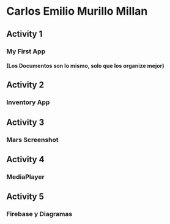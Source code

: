 # Carlos Emilio Murillo Millan

## Activity 1
### My First App
#### (Los Documentos son lo mismo, solo que los organize mejor)

## Activity 2
### Inventory App

## Activity 3
### Mars Screenshot

## Activity 4
### MediaPlayer

## Activity 5
### Firebase y  Diagramas
